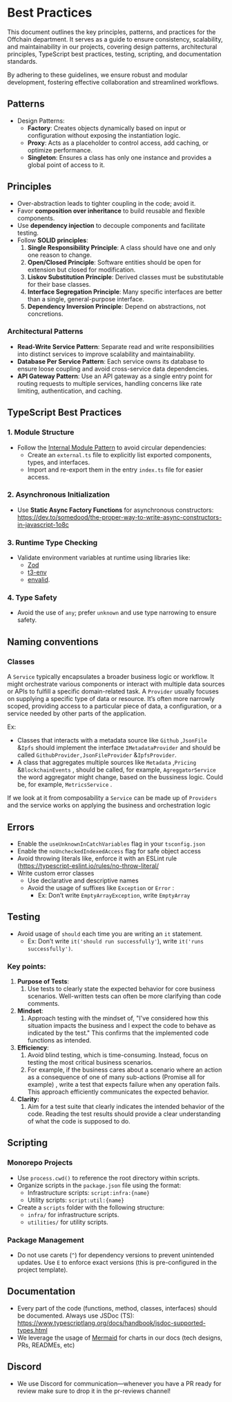 
# Best Practices

This document outlines the key principles, patterns, and practices for the Offchain department. It serves as a guide to ensure consistency, scalability, and maintainability in our projects, covering design patterns, architectural principles, TypeScript best practices, testing, scripting, and documentation standards.

By adhering to these guidelines, we ensure robust and modular development, fostering effective collaboration and streamlined workflows.

## Patterns

- Design Patterns:
    - **Factory**: Creates objects dynamically based on input or configuration without exposing the instantiation logic.
    - **Proxy**: Acts as a placeholder to control access, add caching, or optimize performance.
    - **Singleton**: Ensures a class has only one instance and provides a global point of access to it.

## **Principles**

- Over-abstraction leads to tighter coupling in the code; avoid it.
- Favor **composition over inheritance** to build reusable and flexible components.
- Use **dependency injection** to decouple components and facilitate testing.
- Follow **SOLID principles**:
    1. **Single Responsibility Principle**: A class should have one and only one reason to change.
    2. **Open/Closed Principle**: Software entities should be open for extension but closed for modification.
    3. **Liskov Substitution Principle**: Derived classes must be substitutable for their base classes.
    4. **Interface Segregation Principle**: Many specific interfaces are better than a single, general-purpose interface.
    5. **Dependency Inversion Principle**: Depend on abstractions, not concretions.

### **Architectural Patterns**

- **Read-Write Service Pattern**: Separate read and write responsibilities into distinct services to improve scalability and maintainability.
- **Database Per Service Pattern**: Each service owns its database to ensure loose coupling and avoid cross-service data dependencies.
- **API Gateway Pattern**: Use an API gateway as a single entry point for routing requests to multiple services, handling concerns like rate limiting, authentication, and caching.

## **TypeScript Best Practices**

### **1. Module Structure**

- Follow the [Internal Module Pattern](https://medium.com/visual-development/how-to-fix-nasty-circular-dependency-issues-once-and-for-all-in-javascript-typescript-a04c987cf0de) to avoid circular dependencies:
    - Create an `external.ts` file to explicitly list exported components, types, and interfaces.
    - Import and re-export them in the entry `index.ts` file for easier access.

### **2. Asynchronous Initialization**

- Use **Static Async Factory Functions** for asynchronous constructors: https://dev.to/somedood/the-proper-way-to-write-async-constructors-in-javascript-1o8c

### **3. Runtime Type Checking**

- Validate environment variables at runtime using libraries like:
    - [Zod](https://zod.dev/)
    - [t3-env](https://github.com/t3-oss/t3-env)
    - [envalid](https://github.com/af/envalid).

### **4. Type Safety**

- Avoid the use of `any`; prefer `unknown` and use type narrowing to ensure safety.

## Naming conventions

### Classes

A `Service` typically encapsulates a broader business logic or workflow. It might orchestrate various components or interact with multiple data sources or APIs to fulfill a specific domain-related task.
A `Provider` usually focuses on supplying a specific type of data or resource. It’s often more narrowly scoped, providing access to a particular piece of data, a configuration, or a service needed by other parts of the application.

Ex: 

- Classes that interacts with a metadata source like `Github` ,`JsonFile` &`Ipfs`  should implement the interface `IMetadataProvider` and should be called `GithubProvider,JsonFileProvider` &`IpfsProvider`.
- A class that aggregates multiple sources like `Metadata` ,`Pricing` &`BlockchainEvents` , should be called, for example, `AgreggatorService` the word aggregator might change, based on the bussiness logic. Could be, for example, `MetricsService` .

If we look at it from composability a `Service` can be made up of `Providers` and the service works on applying the business and orchestration logic

## Errors

- Enable the `useUnknownInCatchVariables` flag in your `tsconfig.json`
- Enable the `noUncheckedIndexedAccess` flag for safe object access
- Avoid throwing literals like, enforce it with an ESLint rule (https://typescript-eslint.io/rules/no-throw-literal/
- Write custom error classes
    - Use declarative and descriptive names
    - Avoid the usage of suffixes like `Exception` or `Error` :
        - Ex: Don’t write `EmptyArrayException`, write `EmptyArray`

## **Testing**

- Avoid usage of `should` each time you are writing an `it` statement.
    - Ex: Don’t write `it('should run successfully'`), write `it('runs successfully')`.

### **Key points:**

1. **Purpose of Tests**:
    1. Use tests to clearly state the expected behavior for core business scenarios. Well-written tests can often be more clarifying than code comments.
2. **Mindset**:
    1. Approach testing with the mindset of, "I've considered how this situation impacts the business and I expect the code to behave as indicated by the test." This confirms that the implemented code functions as intended.
3. **Efficiency**:
    1. Avoid blind testing, which is time-consuming. Instead, focus on testing the most critical business scenarios.
    2. For example, if the business cares about a scenario where an action as a consequence of one of many sub-actions (Promise all for example) , write a test that expects failure when any operation fails. This approach efficiently communicates the expected behavior.
4. **Clarity:**
    1. Aim for a test suite that clearly indicates the intended behavior of the code. Reading the test results should provide a clear understanding of what the code is supposed to do.

## **Scripting**

### **Monorepo Projects**

- Use `process.cwd()` to reference the root directory within scripts.
- Organize scripts in the `package.json` file using the format:
    - Infrastructure scripts: `script:infra:{name}`
    - Utility scripts: `script:util:{name}`
- Create a `scripts` folder with the following structure:
    - `infra/` for infrastructure scripts.
    - `utilities/` for utility scripts.

### **Package Management**

- Do not use carets (`^`) for dependency versions to prevent unintended updates. Use `E` to enforce exact versions (this is pre-configured in the project template).

## **Documentation**

- Every part of the code (functions, method, classes, interfaces) should be documented. Always use JSDoc (TS): https://www.typescriptlang.org/docs/handbook/jsdoc-supported-types.html
- We leverage the usage of [Mermaid](https://mermaid.js.org/) for charts in our docs (tech designs, PRs, READMEs, etc)

## **Discord**

- We use Discord for communication—whenever you have a PR ready for review make sure to drop it in the pr-reviews channel!
